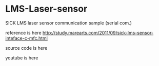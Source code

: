 # LMS-Laser-sensor
SICK LMS laser sensor communication sample (serial com.)


reference is here
http://study.marearts.com/2011/09/sick-lms-sensor-inteface-c-mfc.html

source code is here

youtube is here
